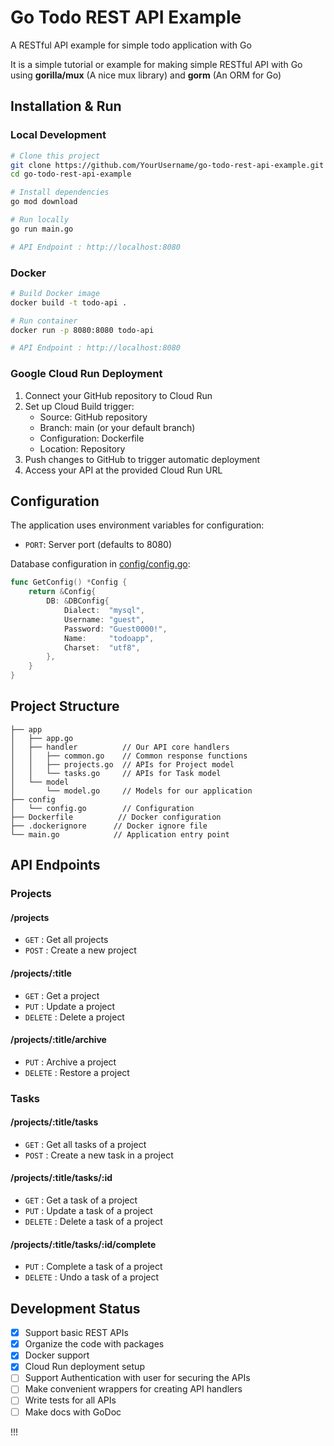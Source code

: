 # Go Todo REST API Example

A RESTful API example for simple todo application with Go

It is a simple tutorial or example for making simple RESTful API with Go using **gorilla/mux** (A nice mux library) and **gorm** (An ORM for Go)

## Installation & Run

### Local Development

```bash
# Clone this project
git clone https://github.com/YourUsername/go-todo-rest-api-example.git
cd go-todo-rest-api-example

# Install dependencies
go mod download

# Run locally
go run main.go

# API Endpoint : http://localhost:8080
```

### Docker

```bash
# Build Docker image
docker build -t todo-api .

# Run container
docker run -p 8080:8080 todo-api

# API Endpoint : http://localhost:8080
```

### Google Cloud Run Deployment

1. Connect your GitHub repository to Cloud Run
2. Set up Cloud Build trigger:
   - Source: GitHub repository
   - Branch: main (or your default branch)
   - Configuration: Dockerfile
   - Location: Repository
3. Push changes to GitHub to trigger automatic deployment
4. Access your API at the provided Cloud Run URL

## Configuration

The application uses environment variables for configuration:

- `PORT`: Server port (defaults to 8080)

Database configuration in [config/config.go](config/config.go):

```go
func GetConfig() *Config {
    return &Config{
        DB: &DBConfig{
            Dialect:  "mysql",
            Username: "guest",
            Password: "Guest0000!",
            Name:     "todoapp",
            Charset:  "utf8",
        },
    }
}
```

## Project Structure

```
├── app
│   ├── app.go
│   ├── handler          // Our API core handlers
│   │   ├── common.go    // Common response functions
│   │   ├── projects.go  // APIs for Project model
│   │   └── tasks.go     // APIs for Task model
│   └── model
│       └── model.go     // Models for our application
├── config
│   └── config.go        // Configuration
├── Dockerfile          // Docker configuration
├── .dockerignore      // Docker ignore file
└── main.go            // Application entry point
```

## API Endpoints

### Projects

#### /projects

- `GET` : Get all projects
- `POST` : Create a new project

#### /projects/:title

- `GET` : Get a project
- `PUT` : Update a project
- `DELETE` : Delete a project

#### /projects/:title/archive

- `PUT` : Archive a project
- `DELETE` : Restore a project

### Tasks

#### /projects/:title/tasks

- `GET` : Get all tasks of a project
- `POST` : Create a new task in a project

#### /projects/:title/tasks/:id

- `GET` : Get a task of a project
- `PUT` : Update a task of a project
- `DELETE` : Delete a task of a project

#### /projects/:title/tasks/:id/complete

- `PUT` : Complete a task of a project
- `DELETE` : Undo a task of a project

## Development Status

- [x] Support basic REST APIs
- [x] Organize the code with packages
- [x] Docker support
- [x] Cloud Run deployment setup
- [ ] Support Authentication with user for securing the APIs
- [ ] Make convenient wrappers for creating API handlers
- [ ] Write tests for all APIs
- [ ] Make docs with GoDoc

!!!
